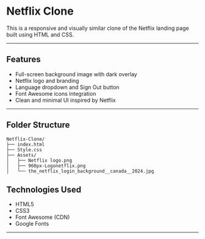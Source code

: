 # Netflix Clone

This is a responsive and visually similar clone of the Netflix landing page built using HTML and CSS.

---

## Features

- Full-screen background image with dark overlay  
- Netflix logo and branding  
- Language dropdown and Sign Out button    
- Font Awesome icons integration  
- Clean and minimal UI inspired by Netflix

---

## Folder Structure

```
Netflix-Clone/
├── index.html
├── Style.css
├── Assets/
│   ├── Netflix logo.png
│   ├── 960px-Logonetflix.png
│   └── the_netflix_login_background__canada__2024.jpg
```


## Technologies Used

- HTML5  
- CSS3  
- Font Awesome (CDN)  
- Google Fonts

---